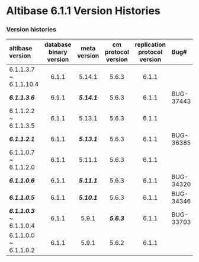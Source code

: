 # Altibase 6.1.1 Version Histories

### Version histories

| altibase version            | database binary version | meta version | cm protocol version | replication protocol version | Bug#      |
| :-------------------------- | :---------------------: | :----------: | :-----------------: | :--------------------------: | :-------- |
| 6.1.1.3.7 ~ 6.1.1.10.4      |          6.1.1          |    5.14.1    |        5.6.3        |            6.1.1             |           |
| ***6.1.1.3.6***             |          6.1.1          | ***5.14.1*** |        5.6.3        |            6.1.1             | BUG-37443 |
| 6.1.1.2.2 ~ 6.1.1.3.5       |          6.1.1          |    5.13.1    |        5.6.3        |            6.1.1             |           |
| ***6.1.1.2.1***             |          6.1.1          | ***5.13.1*** |        5.6.3        |            6.1.1             | BUG-36385 |
| 6.1.1.0.7 ~ 6.1.1.2.0       |          6.1.1          |    5.11.1    |        5.6.3        |            6.1.1             |           |
| ***6.1.1.0.6***             |          6.1.1          | ***5.11.1*** |        5.6.3        |            6.1.1             | BUG-34320 |
| ***6.1.1.0.5***             |          6.1.1          | ***5.10.1*** |        5.6.3        |            6.1.1             | BUG-34346 |
| ***6.1.1.0.3*** ~ 6.1.1.0.4 |          6.1.1          |    5.9.1     |     ***5.6.3***     |            6.1.1             | BUG-33703 |
| 6.1.1.0.0 ~ 6.1.1.0.2       |          6.1.1          |    5.9.1     |        5.6.2        |            6.1.1             |           |

